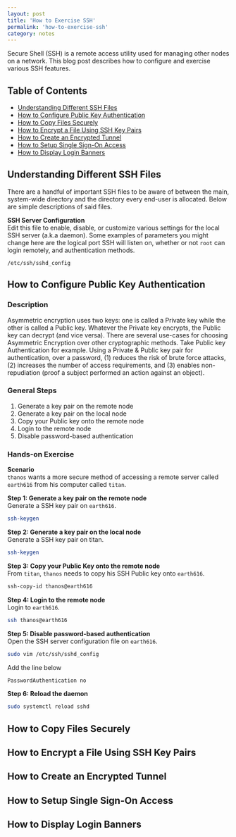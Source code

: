 ```yaml
---
layout: post
title: 'How to Exercise SSH'
permalink: 'how-to-exercise-ssh'
category: notes
---
```


Secure Shell (SSH) is a remote access utility used for managing other nodes on a network. This blog post describes how to configure and exercise various SSH features.

## Table of Contents
* [Understanding Different SSH Files](#understanding-different-ssh-files)
* [How to Configure Public Key Authentication](#how-to-configre-public-key-authentication)
* [How to Copy Files Securely](#how-to-copy-files-securely)
* [How to Encrypt a File Using SSH Key Pairs](#how-to-encrypt-a-file-using-ssh-key-pairs)
* [How to Create an Encrypted Tunnel](#how-to-create-an-encrypted-tunnel)
* [How to Setup Single Sign-On Access](#how-to-setup-single-signon-access)
* [How to Display Login Banners](#how-to-display-login-banners)

## Understanding Different SSH Files
There are a handful of important SSH files to be aware of between the main, system-wide directory and the directory every end-user is allocated. Below are simple descriptions of said files.

**SSH Server Configuration**  
Edit this file to enable, disable, or customize various settings for the local SSH server (a.k.a daemon). Some examples of parameters you might change here are the logical port SSH will listen on, whether or not `root` can login remotely, and authentication methods.

```
/etc/ssh/sshd_config
```

## How to Configure Public Key Authentication
### Description
Asymmetric encryption uses two keys: one is called a Private key while the other is called a Public key. Whatever the Private key encrypts, the Public key can decrypt (and vice versa). There are several use-cases for choosing Asymmetric Encryption over other cryptographic methods. Take Public key Authentication for example. Using a Private & Public key pair for authentication, over a password, (1) reduces the risk of brute force attacks, (2) increases the number of access requirements, and (3) enables non-repudiation (proof a subject performed an action against an object).

### General Steps
1. Generate a key pair on the remote node
2. Generate a key pair on the local node
3. Copy your Public key onto the remote node
4. Login to the remote node
5. Disable password-based authentication

### Hands-on Exercise
**Scenario**  
`thanos` wants a more secure method of accessing a remote server called `earth616` from his computer called `titan`.

**Step 1: Generate a key pair on the remote node**  
Generate a SSH key pair on `earth616`.
```bash
ssh-keygen
```
**Step 2: Generate a key pair on the local node**  
Generate a SSH key pair on titan.
```bash
ssh-keygen
```

**Step 3: Copy your Public Key onto the remote node**  
From `titan`, `thanos` needs to copy his SSH Public key onto `earth616`.
```bash
ssh-copy-id thanos@earth616
```

**Step 4: Login to the remote node**  
Login to `earth616`.
```bash
ssh thanos@earth616
```

**Step 5: Disable password-based authentication**  
Open the SSH server configuration file on `earth616`.
```bash
sudo vim /etc/ssh/sshd_config
```
Add the line below
```bash
PasswordAuthentication no
```

**Step 6: Reload the daemon**
```bash
sudo systemctl reload sshd
```

## How to Copy Files Securely

## How to Encrypt a File Using SSH Key Pairs

## How to Create an Encrypted Tunnel

## How to Setup Single Sign-On Access

## How to Display Login Banners
